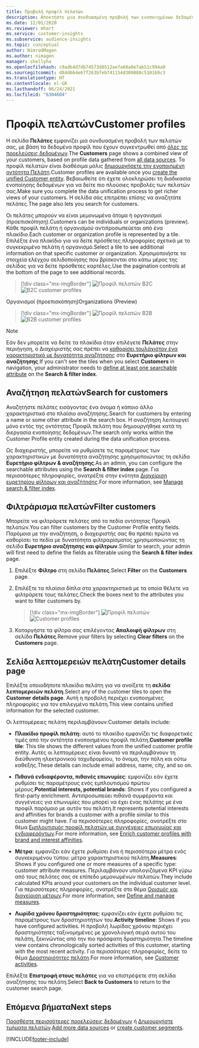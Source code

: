 ```yaml
---
title: Προβολή προφίλ πελατών
description: Αποκτήστε μια συνδυασμένη προβολή των ενοποιημένων δεδομένων του πελάτη σας.
ms.date: 12/01/2020
ms.reviewer: mhart
ms.service: customer-insights
ms.subservice: audience-insights
ms.topic: conceptual
author: NimrodMagen
ms.author: nimagen
manager: shellyha
ms.openlocfilehash: c9adb4d7db74573d0512ae7a68a0e7ab51c994a0
ms.sourcegitcommit: d84d664e67f263bfeb741154d309088c5101b9c3
ms.translationtype: HT
ms.contentlocale: el-GR
ms.lasthandoff: 06/24/2021
ms.locfileid: "6304604"
---
```

# <a name="customer-profiles"></a><span data-ttu-id="c1ece-103">Προφίλ πελατών</span><span class="sxs-lookup"><span data-stu-id="c1ece-103">Customer profiles</span></span>

<span data-ttu-id="c1ece-104">Η σελίδα **Πελάτες** εμφανίζει μια συνδυασμένη προβολή των πελατών σας, με βάση τα δεδομένα προφίλ που έχουν συγκεντρωθεί από [όλες τις προελεύσεις δεδομένων](data-sources.md).</span><span class="sxs-lookup"><span data-stu-id="c1ece-104">The **Customers** page shows a combined view of your customers, based on profile data gathered from [all data sources](data-sources.md).</span></span> <span data-ttu-id="c1ece-105">Τα προφίλ πελατών είναι διαθέσιμα μόλις [δημιουργήσετε την ενοποιημένη οντότητα Πελάτη](data-unification.md).</span><span class="sxs-lookup"><span data-stu-id="c1ece-105">Customer profiles are available once you [create the unified Customer entity](data-unification.md).</span></span> <span data-ttu-id="c1ece-106">Βεβαιωθείτε ότι έχετε ολοκληρώσει τη διαδικασία ενοποίησης δεδομένων για να δείτε πιο πλούσιες προβολές των πελατών σας.</span><span class="sxs-lookup"><span data-stu-id="c1ece-106">Make sure you complete the data unification process to get richer views of your customers.</span></span> <span data-ttu-id="c1ece-107">Η σελίδα σάς επιτρέπει επίσης να αναζητάτε πελάτες.</span><span class="sxs-lookup"><span data-stu-id="c1ece-107">The page also lets you search for customers.</span></span>

<span data-ttu-id="c1ece-108">Οι πελάτες μπορούν να είναι μεμονωμένα άτομα ή οργανισμοί (προεπισκόπηση).</span><span class="sxs-lookup"><span data-stu-id="c1ece-108">Customers can be individuals or organizations (preview).</span></span> <span data-ttu-id="c1ece-109">Κάθε προφίλ πελάτη ή οργανισμού αντιπροσωπεύεται από ένα πλακίδιο.</span><span class="sxs-lookup"><span data-stu-id="c1ece-109">Each customer or organization profile is represented by a tile.</span></span> <span data-ttu-id="c1ece-110">Επιλέξτε ένα πλακίδιο για να δείτε πρόσθετες πληροφορίες σχετικά με το συγκεκριμένο πελάτη ή οργανισμό.</span><span class="sxs-lookup"><span data-stu-id="c1ece-110">Select a tile to see additional information on that specific customer or organization.</span></span> <span data-ttu-id="c1ece-111">Χρησιμοποιήστε τα στοιχεία ελέγχου σελιδοποίησης που βρίσκονται στο κάτω μέρος της σελίδας για να δείτε πρόσθετες καρτέλες.</span><span class="sxs-lookup"><span data-stu-id="c1ece-111">Use the pagination controls at the bottom of the page to see additional records.</span></span>

> [!div class="mx-imgBorder"] 
> <span data-ttu-id="c1ece-112">![Προφίλ πελατών B2C](media/profiles-customers.png "Προφίλ πελατών B2C")</span><span class="sxs-lookup"><span data-stu-id="c1ece-112">![B2C customer profiles](media/profiles-customers.png "B2C customer profiles")</span></span>

<span data-ttu-id="c1ece-113">Οργανισμοί (προεπισκόπηση)</span><span class="sxs-lookup"><span data-stu-id="c1ece-113">Organizations (Preview)</span></span>
> [!div class="mx-imgBorder"] 
> <span data-ttu-id="c1ece-114">![Προφίλ πελατών B2B](media/profile-customers-b2b.png "Προφίλ πελατών B2B")</span><span class="sxs-lookup"><span data-stu-id="c1ece-114">![B2B customer profiles](media/profile-customers-b2b.png "B2B customer profiles")</span></span>

> [!NOTE]
> <span data-ttu-id="c1ece-115">Εάν δεν μπορείτε να δείτε τα πλακίδια όταν επιλέγετε **Πελάτες** στην περιήγηση, ο Διαχειριστής σας πρέπει να [καθορίσει τουλάχιστον ένα χαρακτηριστικό με δυνατότητα αναζήτησης](search-filter-index.md) στο **Ευρετήριο φίλτρων και αναζήτησης**.</span><span class="sxs-lookup"><span data-stu-id="c1ece-115">If you can't see the tiles when you select **Customers** in navigation, your administrator needs to [define at least one searchable attribute](search-filter-index.md) on the **Search & filter index**.</span></span>

## <a name="search-for-customers"></a><span data-ttu-id="c1ece-116">Αναζήτηση πελατών</span><span class="sxs-lookup"><span data-stu-id="c1ece-116">Search for customers</span></span>

<span data-ttu-id="c1ece-117">Αναζητήστε πελάτες εισάγοντας ένα όνομα ή κάποιο άλλο χαρακτηριστικό στο πλαίσιο αναζήτησης.</span><span class="sxs-lookup"><span data-stu-id="c1ece-117">Search for customers by entering a name or some other attribute in the search box.</span></span> <span data-ttu-id="c1ece-118">Η αναζήτηση λειτουργεί μόνο εντός της οντότητας Προφίλ πελάτη που δημιουργήθηκε κατά τη διεργασία ενοποίησης δεδομένων.</span><span class="sxs-lookup"><span data-stu-id="c1ece-118">The search only works within the Customer Profile entity created during the data unification process.</span></span>

<span data-ttu-id="c1ece-119">Ως διαχειριστής, μπορείτε να ρυθμίσετε τις παραμέτρους των χαρακτηριστικών με δυνατότητα αναζήτησης χρησιμοποιώντας τη σελίδα **Ευρετήριο φίλτρων & αναζήτησης**.</span><span class="sxs-lookup"><span data-stu-id="c1ece-119">As an admin, you can configure the searchable attributes using the **Search & filter index** page.</span></span> <span data-ttu-id="c1ece-120">Για περισσότερες πληροφορίες, ανατρέξτε στην ενότητα [Διαχείριση ευρετηρίου φίλτρων και αναζήτησης](search-filter-index.md).</span><span class="sxs-lookup"><span data-stu-id="c1ece-120">For more information, see [Manage search & filter index](search-filter-index.md).</span></span>

## <a name="filter-customers"></a><span data-ttu-id="c1ece-121">Φιλτράρισμα πελατών</span><span class="sxs-lookup"><span data-stu-id="c1ece-121">Filter customers</span></span>

<span data-ttu-id="c1ece-122">Μπορείτε να φιλτράρετε πελάτες από τα πεδία οντότητας Προφίλ πελατών.</span><span class="sxs-lookup"><span data-stu-id="c1ece-122">You can filter customers by the Customer Profile entity fields.</span></span> <span data-ttu-id="c1ece-123">Παρόμοια με την αναζήτηση, ο διαχειριστής σας θα πρέπει πρώτα να καθορίσει τα πεδία με δυνατότητα φιλτραρίσματος χρησιμοποιώντας τη σελίδα **Ευρετήριο αναζήτησης και φίλτρων**.</span><span class="sxs-lookup"><span data-stu-id="c1ece-123">Similar to search, your admin will first need to define the fields as filterable using the **Search & filter index** page.</span></span>

1. <span data-ttu-id="c1ece-124">Επιλέξτε **Φίλτρο** στη σελίδα **Πελάτες**.</span><span class="sxs-lookup"><span data-stu-id="c1ece-124">Select **Filter** on the **Customers** page.</span></span>

2. <span data-ttu-id="c1ece-125">Επιλέξτε τα πλαίσια δίπλα στα χαρακτηριστικά με τα οποία θέλετε να φιλτράρετε τους πελάτες.</span><span class="sxs-lookup"><span data-stu-id="c1ece-125">Check the boxes next to the attributes you want to filter customers by.</span></span>

   > [!div class="mx-imgBorder"] 
   > <span data-ttu-id="c1ece-126">![Προφίλ πελατών](media/profiles-customers3.png "Προφίλ πελατών")</span><span class="sxs-lookup"><span data-stu-id="c1ece-126">![Customer profiles](media/profiles-customers3.png "Customer profiles")</span></span>

3. <span data-ttu-id="c1ece-127">Καταργήστε τα φίλτρα σας επιλέγοντας **Απαλοιφή φίλτρων** στη σελίδα **Πελάτες**.</span><span class="sxs-lookup"><span data-stu-id="c1ece-127">Remove your filters by selecting **Clear filters** on the **Customers** page.</span></span>

##  <a name="customer-details-page"></a><span data-ttu-id="c1ece-128">Σελίδα λεπτομερειών πελάτη</span><span class="sxs-lookup"><span data-stu-id="c1ece-128">Customer details page</span></span>

<span data-ttu-id="c1ece-129">Επιλέξτε οποιοδήποτε πλακίδιο πελάτη για να ανοίξετε τη **σελίδα λεπτομερειών πελάτη**.</span><span class="sxs-lookup"><span data-stu-id="c1ece-129">Select any of the customer tiles to open the **Customer details page**.</span></span> <span data-ttu-id="c1ece-130">Αυτή η προβολή περιέχει ενοποιημένες πληροφορίες για τον επιλεγμένο πελάτη.</span><span class="sxs-lookup"><span data-stu-id="c1ece-130">This view contains unified information for the selected customer.</span></span>

<span data-ttu-id="c1ece-131">Οι λεπτομέρειες πελάτη περιλαμβάνουν:</span><span class="sxs-lookup"><span data-stu-id="c1ece-131">Customer details include:</span></span>

-   <span data-ttu-id="c1ece-132">**Πλακίδιο προφίλ πελάτη:** αυτό το πλακίδιο εμφανίζει τις διαφορετικές τιμές από την οντότητα ενοποιημένου προφίλ πελάτη.</span><span class="sxs-lookup"><span data-stu-id="c1ece-132">**Customer profile tile**: This tile shows the different values from the unified customer profile entity.</span></span> <span data-ttu-id="c1ece-133">Αυτές οι λεπτομέρειες είναι δυνατό να περιλαμβάνουν τη διεύθυνση ηλεκτρονικού ταχυδρομείου, το όνομα, την πόλη και ούτω καθεξής.</span><span class="sxs-lookup"><span data-stu-id="c1ece-133">These details can include email address, name, city, and so on.</span></span> 

-   <span data-ttu-id="c1ece-134">**Πιθανά ενδιαφέροντα, πιθανές επωνυμίες**: εμφανίζει εάν έχετε ρυθμίσει τις παραμέτρους ενός εμπλουτισμού πρώτου μέρους.</span><span class="sxs-lookup"><span data-stu-id="c1ece-134">**Potential interests, potential brands**: Shows if you configured a first-party enrichment.</span></span> <span data-ttu-id="c1ece-135">Αντιπροσωπεύει πιθανά συμφέροντα και συγγένειες για επωνυμίες που μπορεί να έχει ένας πελάτης με ένα προφίλ παρόμοιο με αυτόν του πελάτη.</span><span class="sxs-lookup"><span data-stu-id="c1ece-135">It represents potential interests and affinities for brands a customer with a profile similar to this customer might have.</span></span> <span data-ttu-id="c1ece-136">Για περισσότερες πληροφορίες, ανατρέξτε στο θέμα [Εμπλουτισμός προφίλ πελατών με συγγένειες επωνυμίας και ενδιαφερόντων](enrichment-microsoft.md).</span><span class="sxs-lookup"><span data-stu-id="c1ece-136">For more information, see [Enrich customer profiles with brand and interest affinities](enrichment-microsoft.md).</span></span>

-   <span data-ttu-id="c1ece-137">**Μέτρα**: εμφανίζει εάν έχετε ρυθμίσει ένα ή περισσότερα μέτρα ενός συγκεκριμένου τύπου: μέτρα χαρακτηριστικού πελάτη.</span><span class="sxs-lookup"><span data-stu-id="c1ece-137">**Measures**: Shows if you configured one or more measures of a specific type: customer attribute measures.</span></span> <span data-ttu-id="c1ece-138">Περιλαμβάνουν υπολογιζόμενα KPI γύρω από τους πελάτες σας σε επίπεδο μεμονωμένων πελατών.</span><span class="sxs-lookup"><span data-stu-id="c1ece-138">They include calculated KPIs around your customers on the individual customer level.</span></span> <span data-ttu-id="c1ece-139">Για περισσότερες πληροφορίες, ανατρέξτε στο θέμα [Ορισμός και διαχείριση μέτρων](measures.md).</span><span class="sxs-lookup"><span data-stu-id="c1ece-139">For more information, see [Define and manage measures](measures.md).</span></span>

-   <span data-ttu-id="c1ece-140">**Λωρίδα χρόνου δραστηριότητας**: εμφανίζει εάν έχετε ρυθμίσει τις παραμέτρους των δραστηριοτήτων του.</span><span class="sxs-lookup"><span data-stu-id="c1ece-140">**Activity timeline**: Shows if you have configured activities.</span></span> <span data-ttu-id="c1ece-141">Η προβολή λωρίδας χρόνου περιέχει δραστηριότητες ταξινομημένες με χρονολογική σειρά αυτού του πελάτη, ξεκινώντας από την πιο πρόσφατη δραστηριότητα.</span><span class="sxs-lookup"><span data-stu-id="c1ece-141">The timeline view contains chronologically sorted activities of this customer, starting with the most recent activity.</span></span> <span data-ttu-id="c1ece-142">Για περισσότερες πληροφορίες, δείτε το θέμα [Δραστηριότητες πελάτη](activities.md).</span><span class="sxs-lookup"><span data-stu-id="c1ece-142">For more information, see [Customer activities](activities.md).</span></span>

<span data-ttu-id="c1ece-143">Επιλέξτε **Επιστροφή στους πελάτες** για να επιστρέψετε στη σελίδα αναζήτησης του πελάτη.</span><span class="sxs-lookup"><span data-stu-id="c1ece-143">Select **Back to Customers** to return to the customer search page.</span></span>

## <a name="next-steps"></a><span data-ttu-id="c1ece-144">Επόμενα βήματα</span><span class="sxs-lookup"><span data-stu-id="c1ece-144">Next steps</span></span>

<span data-ttu-id="c1ece-145">[Προσθέστε περισσότερες προελεύσεις δεδομένων](data-sources.md) ή [Δημιουργήστε τμήματα πελατών](segments.md).</span><span class="sxs-lookup"><span data-stu-id="c1ece-145">[Add more data sources](data-sources.md) or [create customer segments](segments.md).</span></span>


[!INCLUDE[footer-include](../includes/footer-banner.md)]

